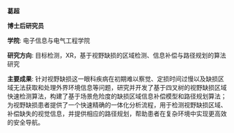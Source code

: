 **葛超**

**博士后研究员**

**学院**: 电子信息与电气工程学院

**研究方向**: 目标检测，XR，基于视野缺损的区域检测、信息补偿与路径规划的算法研究

**主要成果**: 
针对视野缺损这一眼科疾病在初期难以察觉、定损时间过慢以及缺损区域无法获取和处理外界环境信息等问题，研究并开发了基于四叉树的视野缺损区域快速检测算法，构建了基于场景危险度的缺损区域信息补偿模型和路径规划算法；为视野缺损患者提供了一个快速精确的一体化分析流程，用于检测视野缺损区域、补偿缺失的视觉信息，并提供相应的路径规划，帮助患者在复杂环境中实现更高效的安全导航。